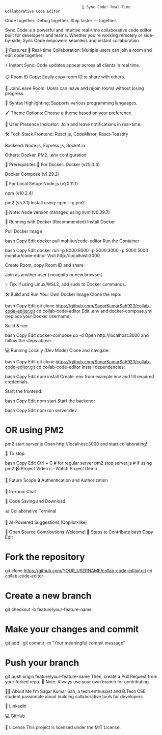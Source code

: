
                                       
                                       🔄 Sync Code: Real-Time Collaborative Code Editor

Code together. Debug together. Ship faster — together.

Sync Code is a powerful and intuitive real-time collaborative code editor built for developers and teams. Whether you're working remotely or side-by-side, Sync Code empowers seamless and instant collaboration.

🚀 Features
👥 Real-time Collaboration: Multiple users can join a room and edit code together.

⚡ Instant Sync: Code updates appear across all clients in real time.

📋 Room ID Copy: Easily copy room ID to share with others.

🚪 Join/Leave Room: Users can leave and rejoin rooms without losing progress.

🌈 Syntax Highlighting: Supports various programming languages.

🖌️ Theme Options: Choose a theme based on your preference.

🔔 User Presence Indicator: Join and leave notifications in real-time.

🛠️ Tech Stack
Frontend: React.js, CodeMirror, React-Toastify

Backend: Node.js, Express.js, Socket.io

Others: Docker, PM2, .env configuration

🧩 Prerequisites
🔧 For Docker:
Docker (v25.0.4)

Docker Compose (v1.29.2)

🔧 For Local Setup:
Node.js (v20.11.1)

npm (v10.2.4)

pm2 (v5.3.1)
Install using: npm i -g pm2

📌 Note: Node version managed using nvm (v0.39.7)

🐳 Running with Docker (Recommended)
Install Docker

Pull Docker Image

bash
Copy
Edit
docker pull mohitur/code-editor
Run the Container

bash
Copy
Edit
docker run -p 8000:8000 -p 3000:3000 -p 5000:5000 mohitur/code-editor
Visit http://localhost:3000

Create Room, copy Room ID and share

Join as another user (incognito or new browser)

💡 Tip: If using Linux/WSL2, add sudo to Docker commands.

🛠️ Build and Run Your Own Docker Image
Clone the repo:

bash
Copy
Edit
git clone https://github.com/SagarKumarSah923/collab-code-editor.git
cd collab-code-editor
Edit .env and docker-compose.yml (replace your Docker username).

Build & run:

bash
Copy
Edit
docker-compose up -d
Open http://localhost:3000 and follow the steps above.

💻 Running Locally (Dev Mode)
Clone and navigate:

bash
Copy
Edit
git clone https://github.com/SagarKumarSah923/collab-code-editor.git
cd collab-code-editor
Install dependencies:

bash
Copy
Edit
npm install
Create .env from example.env and fill required credentials.

Start the frontend:

bash
Copy
Edit
npm start
Start the backend:

bash
Copy
Edit
npm run server:dev
# OR using PM2
pm2 start server.js
Open http://localhost:3000 and start collaborating!

🛑 To stop:

bash
Copy
Edit
Ctrl + C  # for regular server
pm2 stop server.js  # if using pm2
📹 Project Video
👉 Watch Project Demo

🧪 Future Scope
🔒 Authentication and Authorization

💬 In-room Chat

📁 Code Saving and Download

📊 Collaborative Terminal

🧠 AI-Powered Suggestions (Copilot-like)

🤝 Open Source Contributions Welcome!
🔧 Steps to Contribute
bash
Copy
Edit
# Fork the repository
git clone https://github.com/YOUR_USERNAME/collab-code-editor.git
cd collab-code-editor

# Create a new branch
git checkout -b feature/your-feature-name

# Make your changes and commit
git add .
git commit -m "Your meaningful commit message"

# Push your branch
git push origin feature/your-feature-name
Then, create a Pull Request from your forked repo.
📌 Note: Always use your own branch for contributing.

🙋‍♂️ About Me
I’m Sagar Kumar Sah, a tech enthusiast and B.Tech CSE student passionate about building collaborative tools for developers.

💼 LinkedIn

💻 GitHub

📌 License
This project is licensed under the MIT License.
